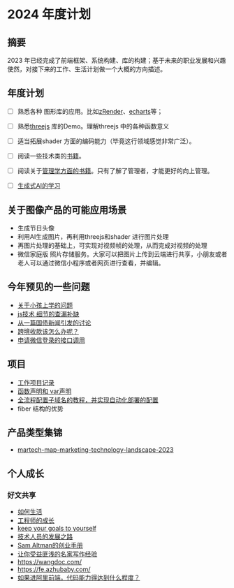 # 2024 年度计划
## 摘要
2023 年已经完成了前端框架、系统构建、库的构建；基于未来的职业发展和兴趣使然，对接下来的工作、生活计划做一个大概的方向描述。
## 年度计划
- [ ] 熟悉各种 图形库的应用。比如[zRender](https://github.com/ecomfe/zrender)、[echarts](https://github.com/apache/echarts)等；
- [ ] 熟悉[threejs](https://github.com/mrdoob/three.js/) 库的Demo。理解threejs 中的各种函数意义
- [ ] 适当拓展shader 方面的编码能力（毕竟这行领域感觉非常广泛）。
- [ ] 阅读一些技术类的[书籍](https://github.com/QianMo/Awesome-Unity-Shader)。
- [ ] 阅读关于[管理学方面的书籍](./txt.md)。只有了解了管理者，才能更好的向上管理。
- [ ] [生成式AI的学习](https://microsoft.github.io/generative-ai-for-beginners/#/)


## 关于图像产品的可能应用场景
- 生成节日头像
- 利用AI生成图片，再利用threejs和shader 进行图片处理
- 再图片处理的基础上，可实现对视频帧的处理，从而完成对视频的处理
- 微信家庭版 照片存储服务。大家可以把图片上传到云端进行共享，小朋友或者老人可以通过微信小程序或者网页进行查看，并编辑。

## 今年预见的一些问题
- [关于小孩上学的问题](./children.md)
- [js技术 细节的查漏补缺](./细节的查漏补缺.md)
- [从一篇国债新闻引发的讨论](./invest.md)
- [跨境收款该怎么办呢？](./paypal.md)
- [申请微信登录的接口调用](./life/wechat-login.md)

## 项目
- [工作项目记录](./ProjectTechnicalPlan/GT_1.md)
- [函数声明和 var声明](./2024/var-function.md)
- [全流程配置子域名的教程，并实现自动化部署的配置](./ProjectTechnicalPlan/subdomain/subdomain.md)
- fiber 结构的优势
## 产品类型集锦

- [martech-map-marketing-technology-landscape-2023](./ProjectTechnicalPlan/martech-map-marketing-technology-landscape-2023.md)

## 个人成长
### 好文共享
- [如何生活](https://github.com/limboy/telescope/discussions/10)
- [工程师的成长](https://github.com/limboy/telescope/discussions/1)
- [keep your goals to yourself](https://www.ted.com/talks/derek_sivers_keep_your_goals_to_yourself/discussion)
- [技术人员的发展之路](https://coolshell.cn/articles/17583.html)
- [Sam Altman的创业手册](https://jxp73q7qjsg.feishu.cn/docx/WCNZdKDa4o2eUrxK5ElcfBXEnah)
- [让你受益匪浅的名家写作经验](https://docs.qq.com/aio/DWVRkZ1RUWHRsdU1J?p=0jutfpfxGK7cfSsKqUr5PE)
- https://wangdoc.com/
- https://fe.azhubaby.com/
- [如果进阿里前端，代码能力得达到什么程度？](https://www.zhihu.com/question/29191974/answer/1620274467)
